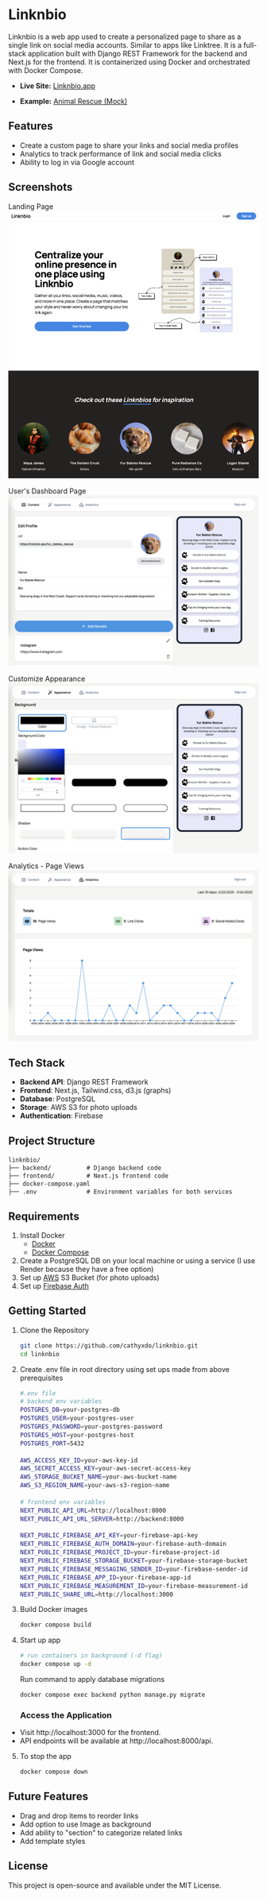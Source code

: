 # Linknbio

Linknbio is a web app used to create a personalized page to share as a single link on social media accounts. Similar to apps like Linktree. It is a full-stack application built with Django REST Framework for the backend and Next.js for the frontend. It is containerized using Docker and orchestrated with Docker Compose.
- **Live Site:** [Linknbio.app](https://linknbio.app/)

- **Example:** [Animal Rescue (Mock)](https://linknbio.app/fur_babies_rescue)

## Features
- Create a custom page to share your links and social media profiles
- Analytics to track performance of link and social media clicks
- Ability to log in via Google account

## Screenshots
Landing Page
![Landing Page](screenshots/LandingPage.png)

User's Dashboard Page
![Dashboard](screenshots/Dashboard.png)

Customize Appearance
![Appearance](screenshots/Appearance.png)

Analytics - Page Views
![Analytics](screenshots/Analytics.png)



## Tech Stack
- **Backend API**: Django REST Framework
- **Frontend**: Next.js, Tailwind.css, d3.js (graphs)
- **Database**: PostgreSQL 
- **Storage**: AWS S3 for photo uploads
- **Authentication**: Firebase



## Project Structure
```plaintext
linknbio/
├── backend/          # Django backend code
├── frontend/         # Next.js frontend code
├── docker-compose.yaml
├── .env              # Environment variables for both services
```
## Requirements
1. Install Docker
    - [Docker](https://docs.docker.com/get-started/get-docker/)
    - [Docker Compose](https://docs.docker.com/compose/install/)
2. Create a PostgreSQL DB on your local machine or using a service (I use Render because they have a free option)
3. Set up [AWS](https://aws.amazon.com/) S3 Bucket (for photo 
uploads)
4. Set up [Firebase Auth](https://firebase.google.com/products/auth)

## Getting Started
1. Clone the Repository
    ```bash
    git clone https://github.com/cathyxdo/linknbio.git
    cd linknbio
    ```
2. Create .env file in root directory using set ups made from above prerequisites
    ```bash
    #.env file
    # backend env variables
    POSTGRES_DB=your-postgres-db
    POSTGRES_USER=your-postgres-user
    POSTGRES_PASSWORD=your-postgres-password
    POSTGRES_HOST=your-postgres-host
    POSTGRES_PORT=5432

    AWS_ACCESS_KEY_ID=your-aws-key-id
    AWS_SECRET_ACCESS_KEY=your-aws-secret-access-key
    AWS_STORAGE_BUCKET_NAME=your-aws-bucket-name
    AWS_S3_REGION_NAME=your-aws-s3-region-name

    # frontend env variables
    NEXT_PUBLIC_API_URL=http://localhost:8000
    NEXT_PUBLIC_API_URL_SERVER=http://backend:8000

    NEXT_PUBLIC_FIREBASE_API_KEY=your-firebase-api-key
    NEXT_PUBLIC_FIREBASE_AUTH_DOMAIN=your-firebase-auth-domain
    NEXT_PUBLIC_FIREBASE_PROJECT_ID=your-firebase-project-id
    NEXT_PUBLIC_FIREBASE_STORAGE_BUCKET=your-firebase-storage-bucket
    NEXT_PUBLIC_FIREBASE_MESSAGING_SENDER_ID=your-firebase-sender-id
    NEXT_PUBLIC_FIREBASE_APP_ID=your-firebase-app-id
    NEXT_PUBLIC_FIREBASE_MEASUREMENT_ID=your-firebase-measurement-id
    NEXT_PUBLIC_SHARE_URL=http://localhost:3000
    ```
3. Build Docker images
    ```bash
    docker compose build
    ```
4. Start up app
    ```bash
    # run containers in background (-d flag)
    docker compose up -d
    ```

    Run command to apply database migrations
    ```bash
    docker compose exec backend python manage.py migrate
    ```
    ### Access the Application
- Visit http://localhost:3000 for the frontend.
- API endpoints will be available at http://localhost:8000/api.
5. To stop the app 
    ```bash
    docker compose down
    ```
## Future Features

- Drag and drop items to reorder links 
- Add option to use Image as background
- Add ability to "section" to categorize related links
- Add template styles

## License

This project is open-source and available under the MIT License.



